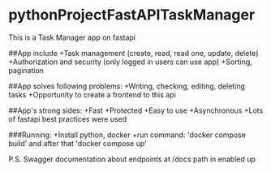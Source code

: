 # pythonProjectFastAPITaskManager

This is a Task Manager app on fastapi

##App include
+Task management (create, read, read one, update, delete)
+Authorization and security (only logged in users can use app)
+Sorting, pagination

##App solves following problems:
+Writing, checking, editing, deleting tasks
+Opportunity to create a frontend to this api

##App's strong sides:
+Fast
+Protected
+Easy to use 
+Asynchronous
+Lots of fastapi best practices were used

###Running:
+Install python, docker
+run command: 'docker compose build' and after that 'docker compose up'

P.S. Swagger documentation about endpoints at /docs path in enabled up
